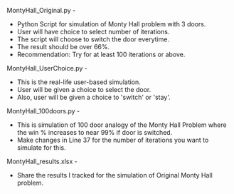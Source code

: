 MontyHall_Original.py - 
  - Python Script for simulation of Monty Hall problem with 3 doors. 
  - User will have choice to select number of iterations. 
  - The script will choose to switch the door everytime. 
  - The result should be over 66%. 
  - Recommendation: Try for at least 100 iterations or above.

MontyHall_UserChoice.py -
  - This is the real-life user-based simulation.
  - User will be given a choice to select the door.
  - Also, user will be given a choice to 'switch' or 'stay'.

MontyHall_100doors.py -
  - This is simulation of 100 door analogy of the Monty Hall Problem where the win % increases to near 99% if door is switched.
  - Make changes in Line 37 for the number of iterations you want to simulate for this.

MontyHall_results.xlsx -
  - Share the results I tracked for the simulation of Original Monty Hall problem.
